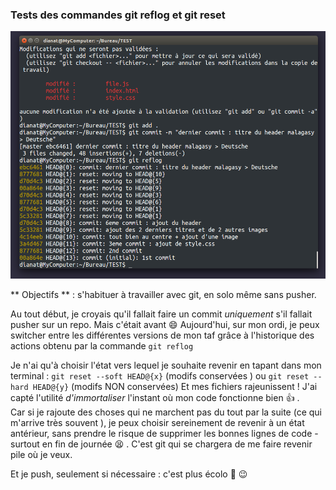 ### Tests des commandes git reflog et git reset

![capture du terminal](/img/screenshot.png)

** Objectifs ** : s'habituer à travailler avec git, en solo même sans pusher.

Au tout début, je croyais qu'il fallait faire un commit *uniquement* s'il fallait  pusher sur un repo.
Mais c'était avant :smile:
Aujourd'hui,  sur mon ordi, je peux switcher entre les différentes versions de mon taf grâce à l'historique des actions obtenu par la commande ```git reflog```

Je n'ai qu'à choisir l'état vers lequel je souhaite revenir en tapant dans mon terminal :
  ```git reset --soft HEAD@{x}``` (modifs conservées ) ou ```git reset --hard HEAD@{y}``` (modifs NON conservées)
  Et mes fichiers rajeunissent !
 J'ai capté l'utilité *d'immortaliser* l'instant où mon code fonctionne bien :thumbsup: .  
Car si  je rajoute des choses qui ne marchent pas du tout par la suite (ce qui m'arrive très souvent ),   je peux choisir sereinement de revenir à un état antérieur, sans prendre le risque de supprimer les bonnes lignes de code - surtout en fin de journée :tired_face: .
C'est git qui se chargera de me faire revenir pile où je veux.

Et je push, seulement si nécessaire : c'est plus écolo :deciduous_tree:  :wink: